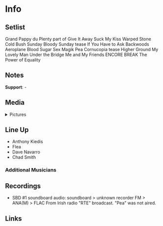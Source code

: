 # Info

## Setlist

Grand Pappy du Plenty part of
Give It Away
Suck My Kiss
Warped
Stone Cold Bush
Sunday Bloody Sunday tease
If You Have to Ask
Backwoods
Aeroplane
Blood Sugar Sex Magik
Pea
Cornucopia tease
Higher Ground
My Lovely Man
Under the Bridge
Me and My Friends
ENCORE BREAK
The Power of Equality

## Notes

**Support**: -

## Media 

<details>
  <summary>Pictures</summary>
  <!--<img alt="Setlist" title="Setlist" src="_.jpg" height="200" />-->
</details>

## Line Up

* Anthony Kiedis
* Flea
* Dave Navarro
* Chad Smith

### Additional Musicians

## Recordings

* SBD #1 soundboard audio: soundboard > unknown recorder FM > ANA(M) > FLAC From Irish radio "RTE" broadcast. "Pea" was not aired.

## Links

